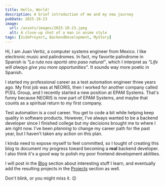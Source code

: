 ```yaml
---
title: Hello, World!
description: A brief introduction of me and my new journey
pubDate: 2025-10-23
image:
  url: /assets/images/2025-10-23.jpeg
  alt: A close-up shot of a man in anime style
tags: [SideProyect, BackendDevelopment, MyStory]
---
```

Hi, I am Juan Vertiz, a computer systems engineer from Mexico. I like electronic music and palindromes. In fact, my favorite palindrome in Spanish is _"La ruta nos aportó otro paso natural"_, which I interpret as _"Life will always give you more opportunities"_. It sounds way more poetic in Spanish.

I started my professional career as a test automation engineer three years ago. My first job was at NEORIS, then I worked for another company called P\S\L Group, and I recently started a new position at EPAM Systems. That's funny because NEORIS is now part of EPAM Systems, and maybe that counts as a spiritual return to my first company.

Test automation is a cool career. You get to code a bit while helping keep quality in software products. However, I've always wanted to be a backend developer since I finished college but my decisions brought me to where I am right now. I've been _planning_ to change my career path for the past year, but I haven't taken any action on this plan.

I kinda need to expose myself to feel committed, so I tought of creating this blog to document my progress toward becoming a **real** backend developer. I also think it's a good way to polish my poor frontend development abilities.

I will post in the [Blog](/blog) section about interesting stuff I learn, and eventually add the resulting projects in the [Projects](/projects) section as well.

Don't blink, or you might miss it. 😉
